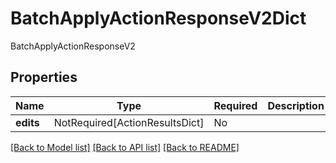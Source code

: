 # BatchApplyActionResponseV2Dict

BatchApplyActionResponseV2

## Properties
| Name | Type | Required | Description |
| ------------ | ------------- | ------------- | ------------- |
**edits** | NotRequired[ActionResultsDict] | No |  |


[[Back to Model list]](../../../README.md#models-v2-link) [[Back to API list]](../../README.md#documentation-for-api-endpoints) [[Back to README]](../../README.md)
